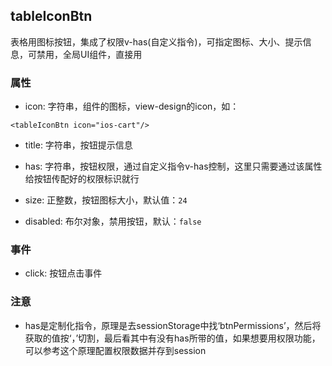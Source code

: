 ## tableIconBtn
表格用图标按钮，集成了权限v-has(自定义指令)，可指定图标、大小、提示信息，可禁用，全局UI组件，直接用

### 属性
* icon: 字符串，组件的图标，view-design的icon，如：
```angular2html
<tableIconBtn icon="ios-cart"/>
```

* title: 字符串，按钮提示信息

* has: 字符串，按钮权限，通过自定义指令v-has控制，这里只需要通过该属性给按钮传配好的权限标识就行

* size: 正整数，按钮图标大小，默认值：`24`

* disabled: 布尔对象，禁用按钮，默认：`false`
### 事件
* click: 按钮点击事件
### 注意
* has是定制化指令，原理是去sessionStorage中找‘btnPermissions’，然后将获取的值按‘，’切割，最后看其中有没有has所带的值，如果想要用权限功能，可以参考这个原理配置权限数据并存到session
